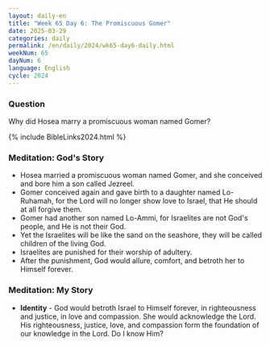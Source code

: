 ```yaml
---
layout: daily-en
title: "Week 65 Day 6: The Promiscuous Gomer"
date: 2025-03-29
categories: daily
permalink: /en/daily/2024/wk65-day6-daily.html
weekNum: 65
dayNum: 6
language: English
cycle: 2024
---
```

### Question     
Why did Hosea marry a promiscuous woman named Gomer?

{% include BibleLinks2024.html %} 

### Meditation: God's Story   
+ Hosea married a promiscuous woman named Gomer, and she conceived and bore him a son called Jezreel. 
+ Gomer conceived again and gave birth to a daughter named Lo-Ruhamah, for the Lord will no longer show love to Israel, that He should at all forgive them. 
+ Gomer had another son named Lo-Ammi, for Israelites are not God's people, and He is not their God. 
+ Yet the Israelites will be like the sand on the seashore, they will be called children of the living God. 
+ Israelites are punished for their worship of adultery. 
+ After the punishment, God would allure, comfort, and betroth her to Himself forever. 

### Meditation: My Story   
+ **Identity** - God would betroth Israel to Himself forever, in righteousness and justice, in love and compassion. She would acknowledge the Lord. His righteousness, justice, love, and compassion form the foundation of our knowledge in the Lord. Do I know Him?
